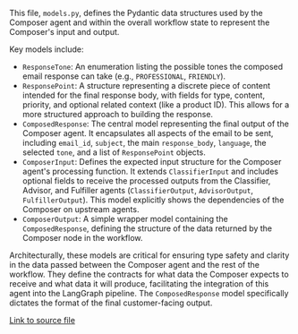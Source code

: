 This file, `models.py`, defines the Pydantic data structures used by the Composer agent and within the overall workflow state to represent the Composer's input and output.

Key models include:
-   `ResponseTone`: An enumeration listing the possible tones the composed email response can take (e.g., `PROFESSIONAL`, `FRIENDLY`).
-   `ResponsePoint`: A structure representing a discrete piece of content intended for the final response body, with fields for type, content, priority, and optional related context (like a product ID). This allows for a more structured approach to building the response.
-   `ComposedResponse`: The central model representing the final output of the Composer agent. It encapsulates all aspects of the email to be sent, including `email_id`, `subject`, the main `response_body`, `language`, the selected `tone`, and a list of `ResponsePoint` objects.
-   `ComposerInput`: Defines the expected input structure for the Composer agent's processing function. It extends `ClassifierInput` and includes optional fields to receive the processed outputs from the Classifier, Advisor, and Fulfiller agents (`ClassifierOutput`, `AdvisorOutput`, `FulfillerOutput`). This model explicitly shows the dependencies of the Composer on upstream agents.
-   `ComposerOutput`: A simple wrapper model containing the `ComposedResponse`, defining the structure of the data returned by the Composer node in the workflow.

Architecturally, these models are critical for ensuring type safety and clarity in the data passed between the Composer agent and the rest of the workflow. They define the contracts for what data the Composer expects to receive and what data it will produce, facilitating the integration of this agent into the LangGraph pipeline. The `ComposedResponse` model specifically dictates the format of the final customer-facing output.

[Link to source file](../../../../src/hermes/agents/composer/models.py) 